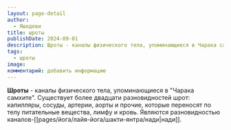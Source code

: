 ```yaml
---
layout: page-detail
author:
  - Яшодеви
title: шроты
publishDate: 2024-09-01
description: Шроты - каналы физического тела, упоминающиеся в Чарака самхите. Существует более двадцати разновидностей шрот капилляры, сосуды, артерии, аорты и прочие, которые переносят по телу питательные вещества, лимфу и кровь. Являются разновидностью каналов-нади.
tags:
  - шроты
image: 
комментарий: добавить информацию
---
```

**Шроты** - каналы физического тела, упоминающиеся в "Чарака самхите". Существует более двадцати разновидностей шрот: капилляры, сосуды, артерии, аорты и прочие, которые переносят по телу питательные вещества, лимфу и кровь. Являются разновидностью каналов-[[pages/йога/лайя-йога/шакти-янтра/нади|нади]].

